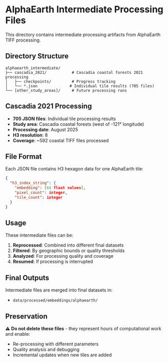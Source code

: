 # AlphaEarth Intermediate Processing Files

This directory contains intermediate processing artifacts from AlphaEarth TIFF processing.

## Directory Structure

```
alphaearth_intermediate/
├── cascadia_2021/           # Cascadia coastal forests 2021 processing
│   ├── checkpoints/         # Progress tracking
│   └── *.json              # Individual tile results (705 files)
└── [other_study_areas]/     # Future processing runs
```

## Cascadia 2021 Processing

- **705 JSON files**: Individual tile processing results
- **Study area**: Cascadia coastal forests (west of -121° longitude)
- **Processing date**: August 2025
- **H3 resolution**: 8
- **Coverage**: ~592 coastal TIFF files processed

## File Format

Each JSON file contains H3 hexagon data for one AlphaEarth tile:
```json
{
  "h3_index_string": {
    "embedding": [64 float values],
    "pixel_count": integer,
    "tile_count": integer
  }
}
```

## Usage

These intermediate files can be:
1. **Reprocessed**: Combined into different final datasets
2. **Filtered**: By geographic bounds or quality thresholds  
3. **Analyzed**: For processing quality and coverage
4. **Resumed**: If processing is interrupted

## Final Outputs

Intermediate files are merged into final datasets in:
- `data/processed/embeddings/alphaearth/`

## Preservation

⚠️ **Do not delete these files** - they represent hours of computational work and enable:
- Re-processing with different parameters
- Quality analysis and debugging
- Incremental updates when new tiles are added
